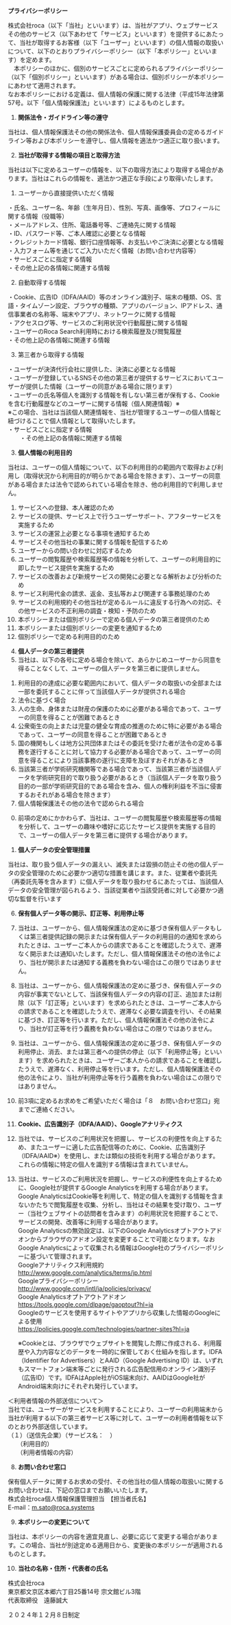 **プライバシーポリシー**

株式会社roca（以下「当社」といいます）は、当社がアプリ、ウェブサービスその他のサービス（以下あわせて「サービス」といいます）を提供するにあたって、当社が取得するお客様（以下「ユーザー」といいます）の個人情報の取扱いについて、以下のとおりプライバシーポリシー（以下「本ポリシー」といいます）を定めます。  
　本ポリシーのほかに、個別のサービスごとに定められるプライバシーポリシー（以下「個別ポリシー」といいます）がある場合は、個別ポリシーが本ポリシーにあわせて適用されます。  
なお本ポリシーにおける定義は、個人情報の保護に関する法律（平成15年法律第57号。以下「個人情報保護法」といいます）によるものとします。

1. **関係法令・ガイドライン等の遵守**

当社は、個人情報保護法その他の関係法令、個人情報保護委員会の定めるガイドライン等および本ポリシーを遵守し、個人情報を適法かつ適正に取り扱います。

2. **当社が取得する情報の項目と取得方法**

当社は以下に定めるユーザーの情報を、以下の取得方法により取得する場合があります。当社はこれらの情報を、適法かつ適正な手段により取得いたします。

1) ユーザーから直接提供いただく情報

・氏名、ユーザー名、年齢（生年月日）、性別、写真、画像等、プロフィールに関する情報（役職等）  
・メールアドレス、住所、電話番号等、ご連絡先に関する情報  
・ID、パスワード等、ご本人確認に必要となる情報  
・クレジットカード情報、銀行口座情報等、お支払いやご決済に必要となる情報  
・入力フォーム等を通じてご入力いただく情報（お問い合わせ内容等）  
・サービスごとに指定する情報  
・その他上記の各情報に関連する情報

2) 自動取得する情報

・Cookie、広告ID（IDFA/AAID）等のオンライン識別子、端末の種類、OS、言語・タイムゾーン設定、ブラウザの種類、アプリのバージョン、IPアドレス、通信事業者の名称等、端末やアプリ、ネットワークに関する情報  
・アクセスログ等、サービスのご利用状況や行動履歴に関する情報  
・ユーザーのRoca Search利用時における検索履歴及び閲覧履歴  
・その他上記の各情報に関連する情報

3) 第三者から取得する情報

・ユーザーが決済代行会社に提供した、決済に必要となる情報  
・ユーザーが登録しているSNSその他の第三者が提供するサービスにおいてユーザーが提供した情報（ユーザーの同意がある場合に限ります）  
・ユーザーの氏名等個人を識別する情報を有しない第三者が保有する、Cookieを含む行動履歴などのユーザーに関する情報（個人関連情報）※  
※この場合、当社は当該個人関連情報を、当社が管理するユーザーの個人情報と紐づけることで個人情報として取得いたします。  
・サービスごとに指定する情報  
　　・その他上記の各情報に関連する情報

3. **個人情報の利用目的**

当社は、ユーザーの個人情報について、以下の利用目的の範囲内で取得および利用し（取得状況から利用目的が明らかである場合を除きます）、ユーザーの同意がある場合または法令で認められている場合を除き、他の利用目的で利用しません。

1) サービスへの登録、本人確認のため  
2) サービスの提供、サービス上で行うユーザーサポート、アフターサービスを実施するため  
3) サービスの運営上必要となる事項を通知するため  
4) サービスその他当社の事業に関する情報を配信するため  
5) ユーザーからの問い合わせに対応するため  
6) ユーザーの閲覧履歴や検索履歴等の情報を分析して、ユーザーの利用目的に即したサービス提供を実施するため  
7) サービスの改善および新規サービスの開発に必要となる解析および分析のため  
8) サービス利用代金の請求、返金、支払等および関連する事務処理のため  
9) サービスの利用規約その他当社が定めるルールに違反する行為への対応、その他サービスの不正利用の調査・検知・予防のため  
10) 本ポリシーまたは個別ポリシーで定める個人データの第三者提供のため  
11) 本ポリシーまたは個別ポリシーの変更を通知するため  
12) 個別ポリシーで定める利用目的のため  
4. **個人データの第三者提供**  
1. 当社は、以下の各号に定める場合を除いて、あらかじめユーザーから同意を得ることなくして、ユーザーの個人データを第三者に提供しません。  
1) 利用目的の達成に必要な範囲内において、個人データの取扱いの全部または一部を委託することに伴って当該個人データが提供される場合  
2) 法令に基づく場合  
3) 人の生命、身体または財産の保護のために必要がある場合であって、ユーザーの同意を得ることが困難であるとき  
4) 公衆衛生の向上または児童の健全な育成の推進のために特に必要がある場合であって、ユーザーの同意を得ることが困難であるとき  
5) 国の機関もしくは地方公共団体またはその委託を受けた者が法令の定める事務を遂行することに対して協力する必要がある場合であって、ユーザーの同意を得ることにより当該事務の遂行に支障を及ぼすおそれがあるとき  
6) 当該第三者が学術研究機関等である場合であって、当該第三者が当該個人データを学術研究目的で取り扱う必要があるとき（当該個人データを取り扱う目的の一部が学術研究目的である場合を含み、個人の権利利益を不当に侵害するおそれがある場合を除きます）  
7) 個人情報保護法その他の法令で認められる場合  
0. 前項の定めにかかわらず、当社は、ユーザーの閲覧履歴や検索履歴等の情報を分析して、ユーザーの趣味や嗜好に応じたサービス提供を実施する目的で、ユーザーの個人データを第三者に提供する場合があります。

5. **個人データの安全管理措置**

当社は、取り扱う個人データの漏えい、滅失または毀損の防止その他の個人データの安全管理のために必要かつ適切な措置を講じます。また、従業者や委託先（再委託先等を含みます）に個人データを取り扱わせるにあたっては、当該個人データの安全管理が図られるよう、当該従業者や当該受託者に対して必要かつ適切な監督を行います

6. **保有個人データ等の開示、訂正等、利用停止等**  
1. 当社は、ユーザーから、個人情報保護法の定めに基づき保有個人データもしくは第三者提供記録の開示または保有個人データの利用目的の通知を求められたときは、ユーザーご本人からの請求であることを確認したうえで、遅滞なく開示または通知いたします。ただし、個人情報保護法その他の法令により、当社が開示または通知する義務を負わない場合はこの限りではありません。  
2. 当社は、ユーザーから、個人情報保護法の定めに基づき、保有個人データの内容が事実でないとして、当該保有個人データの内容の訂正、追加または削除（以下「訂正等」といいます）を求められたときは、ユーザーご本人からの請求であることを確認したうえで、遅滞なく必要な調査を行い、その結果に基づき、訂正等を行います。ただし、個人情報保護法その他の法令により、当社が訂正等を行う義務を負わない場合はこの限りではありません。  
3. 当社は、ユーザーから、個人情報保護法の定めに基づき、保有個人データの利用停止、消去、または第三者への提供の停止（以下「利用停止等」といいます）を求められたときは、ユーザーご本人からの請求であることを確認したうえで、遅滞なく、利用停止等を行います。ただし、個人情報保護法その他の法令により、当社が利用停止等を行う義務を負わない場合はこの限りではありません。  
4. 前3項に定めるお求めをご希望いただく場合は「８　お問い合わせ窓口」宛までご連絡ください。

7. **Cookie、広告識別子（IDFA/AAID）、Googleアナリティクス**  
1. 当社では、サービスのご利用状況を把握し、サービスの利便性を向上するため、またユーザーに適した広告配信等のために、Cookie、広告識別子（IDFA/AAID※）を使用し、または類似の技術を利用する場合があります。これらの情報に特定の個人を識別する情報は含まれていません。  
2. 当社は、サービスのご利用状況を把握し、サービスの利便性を向上するために、Google社が提供するGoogle Analyticsを利用する場合があります。Google AnalyticsはCookie等を利用して、特定の個人を識別する情報を含まないかたちで閲覧履歴を収集、分析し、当社はその結果を受け取り、ユーザー（当社ウェブサイトの訪問者を含みます）の利用状況を把握することで、サービスの開発、改善等に利用する場合があります。  
   Google Analyticsの無効設定は、以下のGoogle Analyticsオプトアウトアドオンからブラウザのアドオン設定を変更することで可能となります。なおGoogle Analyticsによって収集される情報はGoogle社のプライバシーポリシーに基づいて管理されます。  
   Googleアナリティクス利用規約  
   http://www.google.com/analytics/terms/jp.html  
   Googleプライバシーポリシー  
   http://www.google.com/intl/ja/policies/privacy/  
   Google Analyticsオプトアウトアドオン  
   https://tools.google.com/dlpage/gaoptout?hl=ja  
   Googleのサービスを使用するサイトやアプリから収集した情報のGoogleによる使用  
   https://policies.google.com/technologies/partner-sites?hl=ja

   ※Cookieとは、ブラウザでウェブサイトを閲覧した際に作成される、利用履歴や入力内容などのデータを一時的に保管しておく仕組みを指します。IDFA（Identifier for Advertisers）とAAID（Google Advertising ID）は、いずれもスマートフォン端末等ごとに発行される広告配信用のオンライン識別子（広告ID）です。IDFAはApple社がiOS端末向け、AAIDはGoogle社がAndroid端末向けにそれぞれ発行しています。

＜利用者情報の外部送信について＞  
当社では、ユーザーがサービスを利用することにより、ユーザーの利用端末から当社が利用する以下の第三者サービス等に対して、ユーザーの利用者情報を以下のとおり外部送信しています。  
（１）（送信先企業）（サービス名：　）  
　　（利用目的）  
　　（利用者情報の内容）

8. **お問い合わせ窓口**

保有個人データに関するお求めの受付、その他当社の個人情報の取扱いに関するお問い合わせは、下記の窓口までお願いいたします。  
株式会社roca個人情報保護管理担当　【担当者氏名】  
E-mail：[m.sato@roca.systems](mailto:m.sato@roca.systems)

9. **本ポリシーの変更について**

当社は、本ポリシーの内容を適宜見直し、必要に応じて変更する場合があります。この場合、当社が別途定める適用日から、変更後の本ポリシーが適用されるものとします。

10. **当社の名称・住所・代表者の氏名**

株式会社roca  
東京都文京区本郷六丁目25番14号 宗文館ビル3階  
代表取締役　遠藤誠大

２０２４年１２月８日制定
